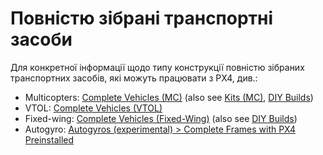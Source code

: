 # Повністю зібрані транспортні засоби

Для конкретної інформації щодо типу конструкції повністю зібраних транспортних засобів, які можуть працювати з PX4, див.:

- Multicopters: [Complete Vehicles (MC)](../complete_vehicles_mc/README.md) (also see [Kits (MC)](../frames_multicopter/kits.md), [DIY Builds](../frames_multicopter/diy_builds.md))
- VTOL: [Complete Vehicles (VTOL)](../complete_vehicles_vtol/README.md)
- Fixed-wing: [Complete Vehicles (Fixed-Wing)](../complete_vehicles_fw/README.md) (also see [DIY Builds](../frames_plane/diy_builds.md))
- Autogyro: [Autogyros (experimental) > Complete Frames with PX4 Preinstalled](../frames_autogyro/README.md#complete-frames-with-px4-preinstalled)
